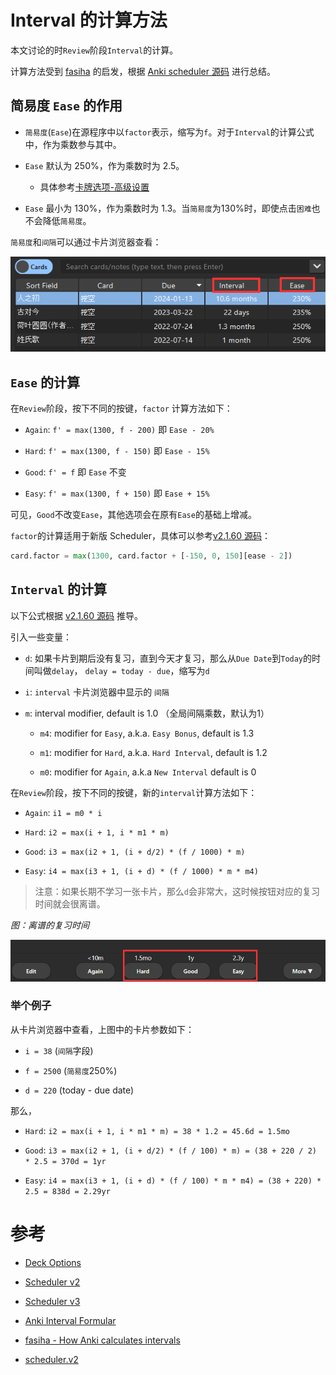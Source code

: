# Interval 的计算方法

本文讨论的时`Review`阶段`Interval`的计算。

计算方法受到 [fasiha](https://gist.github.com/fasiha/31ce46c36371ff57fdbc1254af424174) 的启发，根据 [Anki scheduler 源码](https://github.com/ankitects/anki/blob/main/pylib/anki/scheduler/v2.py) 进行总结。

## 简易度 `Ease` 的作用

* `简易度`(`Ease`)在源程序中以`factor`表示，缩写为`f`。对于`Interval`的计算公式中，作为乘数参与其中。

* `Ease` 默认为 250%，作为乘数时为 2.5。

  * 具体参考[卡牌选项-高级设置](Anki%20Deck.md)

* `Ease` 最小为 130%，作为乘数时为 1.3。当`简易度`为130%时，即使点击`困难`也不会降低`简易度`。

`简易度`和`间隔`可以通过卡片浏览器查看：

![](pics/anki_browse_interval.png)

## `Ease` 的计算

在`Review`阶段，按下不同的按键，`factor` 计算方法如下：

* `Again`: `f' = max(1300, f - 200)` 即 `Ease - 20%`

* `Hard`: `f' = max(1300, f - 150)` 即 `Ease - 15%`

* `Good`: `f' = f` 即 `Ease` 不变

* `Easy`: `f' = max(1300, f + 150)` 即 `Ease + 15%`

可见，`Good`不改变`Ease`，其他选项会在原有`Ease`的基础上增减。

`factor`的计算适用于新版 Scheduler，具体可以参考[v2.1.60 源码](https://github.com/ankitects/anki/blob/2.1.60/pylib/anki/scheduler/v2.py#L882)：

```python
card.factor = max(1300, card.factor + [-150, 0, 150][ease - 2])
```

## `Interval` 的计算

以下公式根据 [v2.1.60 源码](https://github.com/ankitects/anki/blob/76d8807315fcc2675e7fa44d9ddf3d4608efc487/pylib/anki/scheduler/v2.py#L910) 推导。

引入一些变量：

* `d`: 如果卡片到期后没有复习，直到今天才复习，那么从`Due Date`到`Today`的时间叫做`delay`， `delay = today - due`，缩写为`d`

* `i`: `interval` 卡片浏览器中显示的 `间隔`

* `m`: interval modifier, default is 1.0 （全局间隔乘数，默认为1）

  * `m4`: modifier for `Easy`, a.k.a. `Easy Bonus`, default is 1.3

  * `m1`: modifier for `Hard`, a.k.a. `Hard Interval`, default is 1.2

  * `m0`: modifier for `Again`, a.k.a `New Interval` default is 0

在`Review`阶段，按下不同的按键，新的`interval`计算方法如下：

* `Again`: `i1 = m0 * i`

* `Hard`: `i2 = max(i + 1, i * m1 * m)`

* `Good`: `i3 = max(i2 + 1, (i + d/2) * (f / 1000) * m)`

* `Easy`: `i4 = max(i3 + 1, (i + d) * (f / 1000) * m * m4)`

> 注意：如果长期不学习一张卡片，那么`d`会非常大，这时候按钮对应的复习时间就会很离谱。

*图：离谱的复习时间*

![](pics/anki_note_long_duration.png)

### 举个例子

从卡片浏览器中查看，上图中的卡片参数如下：

* `i = 38` (`间隔`字段)

* `f = 2500` (`简易度`250%)

* `d = 220` (today - due date)

那么，

* `Hard`: `i2 = max(i + 1, i * m1 * m) = 38 * 1.2 = 45.6d = 1.5mo`

* `Good`: `i3 = max(i2 + 1, (i + d/2) * (f / 100) * m) = (38 + 220 / 2) * 2.5 = 370d = 1yr`

* `Easy`: `i4 = max(i3 + 1, (i + d) * (f / 100) * m * m4) = (38 + 220) * 2.5 = 838d = 2.29yr `

# 参考

* [Deck Options](https://docs.ankiweb.net/deck-options.html)

* [Scheduler v2](https://faqs.ankiweb.net/the-anki-2.1-scheduler.html)

* [Scheduler v3](https://faqs.ankiweb.net/the-2021-scheduler.html)

* [Anki Interval Formular](https://gist.github.com/fasiha/31ce46c36371ff57fdbc1254af424174)

* [fasiha - How Anki calculates intervals](https://gist.github.com/fasiha/31ce46c36371ff57fdbc1254af424174)

* [scheduler.v2](https://github.com/ankitects/anki/blob/2.1.60/pylib/anki/scheduler/v2.py)